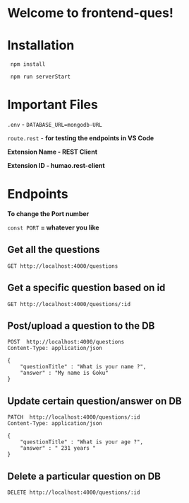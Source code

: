 # Welcome to frontend-ques!

# Installation
``` npm install```

``` npm run serverStart```

# Important Files
``` .env ``` - ```DATABASE_URL=mongodb-URL```

``` route.rest ``` - **for testing the endpoints in VS Code** 

**Extension Name - REST Client**

**Extension ID -  humao.rest-client**

# Endpoints
**To change the Port number**

```const PORT``` **= whatever you like**

## Get all the questions

```GET http://localhost:4000/questions```

## Get a specific question based on id

```GET http://localhost:4000/questions/:id```

## Post/upload a question to the DB

```
POST  http://localhost:4000/questions
Content-Type: application/json

{
    "questionTitle" : "What is your name ?",
    "answer" : "My name is Goku"
}
```
## Update certain question/answer on DB

``` 
PATCH  http://localhost:4000/questions/:id
Content-Type: application/json

{
    "questionTitle" : "What is your age ?",
    "answer" : " 231 years "
}
```
## Delete a particular question on DB

```DELETE http://localhost:4000/questions/:id```
